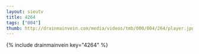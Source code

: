 ```yaml
--- 
layout: sieutv
title: 4264
tags: ["004"]
thumb: http://drainmainvein.com/media/videos/tmb/000/004/264/player.jpg
---
```

{% include drainmainvein key="4264" %} 
